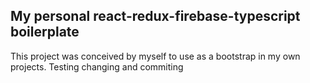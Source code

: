 ## My personal react-redux-firebase-typescript boilerplate

This project was conceived by myself to use as a bootstrap in my own projects.
Testing changing and commiting
